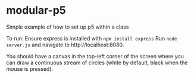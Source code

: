 # modular-p5
Simple example of how to set up p5 within a class

To run:
Ensure express is installed with `npm install express`
Run `node server.js` and navigate to http://localhost:8080.

You should have a canvas in the top-left corner of the screen where you can draw a continuous stream of circles (white by default, black when the mouse is pressed).
